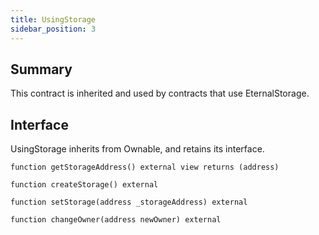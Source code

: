 ```yaml
---
title: UsingStorage
sidebar_position: 3
---
```


## Summary

This contract is inherited and used by contracts that use EternalStorage.

## Interface

UsingStorage inherits from Ownable, and retains its interface.

`function getStorageAddress() external view returns (address)`

`function createStorage() external`

`function setStorage(address _storageAddress) external`

`function changeOwner(address newOwner) external`
